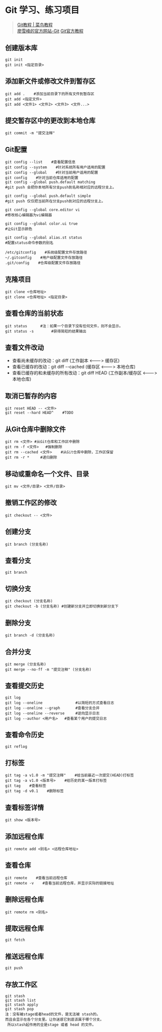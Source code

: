 # Git 学习、练习项目

> [Git教程 | 菜鸟教程](http://www.runoob.com/git/git-tutorial.html)  
> [廖雪峰的官方网站-Git](https://www.liaoxuefeng.com/wiki/0013739516305929606dd18361248578c67b8067c8c017b000)
> [Git官方教程](https://git-scm.com/book/zh/v2)

## 创建版本库

```git
git init     
git init <指定目录>
```

## 添加新文件或修改文件到暂存区

```    
git add .    #添加当前目录下的所有文件到暂存区
git add <指定文件>
git add <文件1> <文件2> <文件3> <文件...>
```

## 提交暂存区中的更改到本地仓库

```
git commit -m "提交注释"
```

## Git配置

```
git config --list    #查看配置信息
git config --system    #针对系统所有用户适用的配置
git config --global    #针对当前用户适用的配置
git config    #针对当前仓库适用的配置
git config --global push.default matching
#git push 会把你本地所有分支push到名称相对应的远程分支上。

git config --global push.default simple
#git push 仅仅把当前所在分支push到对应的远程分支上。

git config --global core.editor vi
#修改核心编辑器为vi编辑器

git config --global color.ui true
#让Git显示颜色

git config --global alias.st status
#配置status命令参数的别名
```

```
/etc/gitconfig    #系统级配置文件存放路径
~/.gitconfig    #用户级配置文件存放路径
.git/config    #仓库级配置文件存放路径
```

## 克隆项目
```
git clone <仓库地址>
git clone <仓库地址> <指定目录>
```

## 查看仓库的当前状态

```
git status		#注：如果一个目录下没有任何文件，则不会显示。
git status -s        #获得简短的结果输出
```

## 查看文件改动
 - 查看尚未缓存的改动：git diff	(工作副本 <---> 缓存区)
 - 查看已缓存的改动：git diff --cached	(缓存区 <---> 本地仓库)
 - 查看已缓存的和未缓存的所有改动：git diff HEAD	(工作副本/缓存区 <---> 本地仓库)

## 取消已暂存的内容

```
git reset HEAD -- <文件>
git reset --hard HEAD^    #TODO
```

## 从Git仓库中删除文件

```
git rm <文件>	#从Git仓库和工作区中删除
git rm -f <文件>	 #强制删除
git rm --cached <文件>	#从Git仓库中删除，工作区保留
git rm -r *		#递归删除
```

## 移动或重命名一个文件、目录

```
git mv <文件/目录> <文件/目录>
```

## 撤销工作区的修改

```
git checkout -- <文件>
```

## 创建分支

```
git branch (分支名称)
```

## 查看分支

```
git branch
```

## 切换分支

```
git checkout (分支名称)
git checkout -b (分支名称) #创建新分支并立即切换到新分支下
```

## 删除分支

```
git branch -d (分支名称)
```

## 合并分支

```
git merge (分支名称)
git merge --no-ff -m "提交注释" (分支名称)
```

## 查看提交历史

```
git log
git log --oneline		        #以简短的方式查看日志
git log --oneline --graph		#查看分支合并
git log --oneline --reverse     #逆向显示日志
git log --author <用户名> 	 #查看某个用户的提交日志
```

## 查看命令历史

```
git reflog
```

## 打标签

```
git tag -a v1.0 -m "提交注释"    #给当前最近一次提交(HEAD)打标签
git tag -a v1.0 <版本号>    #给历史的某一版本打标签
git tag    #查看标签
git tag -d v0.1    #删除标签
```

## 查看标签详情

```
git show <版本号>
```

## 添加远程仓库

```
git remote add <别名> <远程仓库地址>
```

## 查看仓库

```
git remote    #查看当前远程仓库
git remote -v    #查看当前远程仓库，并显示实际的链接地址
```

## 删除远程仓库

```
git remote rm <别名>
```

## 提取远程仓库

```
git fetch
```

## 推送远程仓库

```
git push
```

## 存放工作区

```
git stash
git stash list
git stash apply
git stash pop
注：没有被stage或者head的文件，是无法被 stash的。  
而且会显示在各个分支里。让你迷惑它到底该属于哪个分支。  
 所以stash起作用的全是stage 或者 head 的文件。
```
